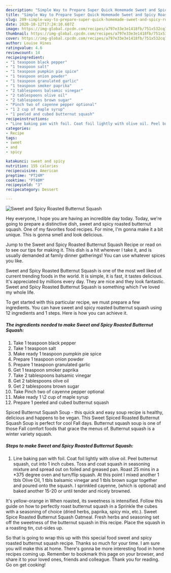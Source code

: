 ```yaml
---
description: "Simple Way to Prepare Super Quick Homemade Sweet and Spicy Roasted Butternut Squash"
title: "Simple Way to Prepare Super Quick Homemade Sweet and Spicy Roasted Butternut Squash"
slug: 209-simple-way-to-prepare-super-quick-homemade-sweet-and-spicy-roasted-butternut-squash
date: 2020-10-12T17:24:10.607Z
image: https://img-global.cpcdn.com/recipes/a797e33e3e1418fb/751x532cq70/sweet-and-spicy-roasted-butternut-squash-recipe-main-photo.jpg
thumbnail: https://img-global.cpcdn.com/recipes/a797e33e3e1418fb/751x532cq70/sweet-and-spicy-roasted-butternut-squash-recipe-main-photo.jpg
cover: https://img-global.cpcdn.com/recipes/a797e33e3e1418fb/751x532cq70/sweet-and-spicy-roasted-butternut-squash-recipe-main-photo.jpg
author: Louise Hines
ratingvalue: 4.6
reviewcount: 14
recipeingredient:
- "1 teaspoon black pepper"
- "1 teaspoon salt"
- "1 teaspoon pumpkin pie spice"
- "1 teaspoon onion powder"
- "1 teaspoon granulated garlic"
- "1 teaspoon smoker paprika"
- "2 tablespoons balsamic vinegar"
- "2 tablespoons olive oil"
- "2 tablespoons brown sugar"
- "Pinch two of cayenne pepper optional"
- "1 2 cup of maple syrup"
- "1 peeled and cubed butternut squash"
recipeinstructions:
- "Line baking pan with foil. Coat foil lightly with olive oil. Peel butternut squash, cut into 1 inch cubes. Toss and coat squash in seasoning mixture and spread out on foiled and greased pan. Roast 25 mins in a *375 degree oven and turn/flip squash. At this point I mixed another 1 tbls Olive Oil, 1 tbls balsamic vinegar and 1 tbls brown sugar together and poured onto the squash. I sprinkled cayenne, (which is optional) and baked another 15-20 or until tender and nicely browned."
categories:
- Recipe
tags:
- sweet
- and
- spicy

katakunci: sweet and spicy 
nutrition: 155 calories
recipecuisine: American
preptime: "PT24M"
cooktime: "PT40M"
recipeyield: "3"
recipecategory: Dessert

---
```



![Sweet and Spicy Roasted Butternut Squash](https://img-global.cpcdn.com/recipes/a797e33e3e1418fb/751x532cq70/sweet-and-spicy-roasted-butternut-squash-recipe-main-photo.jpg)

Hey everyone, I hope you are having an incredible day today. Today, we're going to prepare a distinctive dish, sweet and spicy roasted butternut squash. One of my favorites food recipes. For mine, I'm gonna make it a bit unique. This is gonna smell and look delicious.

Jump to the Sweet and Spicy Roasted Butternut Squash Recipe or read on to see our tips for making it. This dish is a hit wherever I take it, and is usually demanded at family dinner gatherings! You can use whatever spices you like.

Sweet and Spicy Roasted Butternut Squash is one of the most well liked of current trending foods in the world. It is simple, it is fast, it tastes delicious. It's appreciated by millions every day. They are nice and they look fantastic. Sweet and Spicy Roasted Butternut Squash is something which I've loved my whole life.


To get started with this particular recipe, we must prepare a few ingredients. You can have sweet and spicy roasted butternut squash using 12 ingredients and 1 steps. Here is how you can achieve it.

<!--inarticleads1-->

##### The ingredients needed to make Sweet and Spicy Roasted Butternut Squash:

1. Take 1 teaspoon black pepper
1. Take 1 teaspoon salt
1. Make ready 1 teaspoon pumpkin pie spice
1. Prepare 1 teaspoon onion powder
1. Prepare 1 teaspoon granulated garlic
1. Get 1 teaspoon smoker paprika
1. Take 2 tablespoons balsamic vinegar
1. Get 2 tablespoons olive oil
1. Get 2 tablespoons brown sugar
1. Take Pinch two of cayenne pepper optional
1. Make ready 1 \2 cup of maple syrup
1. Prepare 1 peeled and cubed butternut squash


Spiced Butternut Squash Soup - this quick and easy soup recipe is healthy, delicious and happens to be vegan. This Sweet Spiced Roasted Butternut Squash Soup is perfect for cool Fall days. Butternut squash soup is one of those Fall comfort foods that grace the menus of. Butternut squash is a winter variety squash. 

<!--inarticleads2-->

##### Steps to make Sweet and Spicy Roasted Butternut Squash:

1. Line baking pan with foil. Coat foil lightly with olive oil. Peel butternut squash, cut into 1 inch cubes. Toss and coat squash in seasoning mixture and spread out on foiled and greased pan. Roast 25 mins in a *375 degree oven and turn/flip squash. At this point I mixed another 1 tbls Olive Oil, 1 tbls balsamic vinegar and 1 tbls brown sugar together and poured onto the squash. I sprinkled cayenne, (which is optional) and baked another 15-20 or until tender and nicely browned.


It&#39;s yellow-orange in When roasted, its sweetness is intensified. Follow this guide on how to perfectly roast butternut squash in a Sprinkle the cubes with a seasoning of choice (dried herbs, paprika, spicy mix, etc.). Sweet Spice Roasted Butternut Squash Oatmeal. Fresh herbs and seasoning set off the sweetness of the butternut squash in this recipe. Place the squash in a roasting tin, cut-sides up. 

So that is going to wrap this up with this special food sweet and spicy roasted butternut squash recipe. Thanks so much for your time. I am sure you will make this at home. There's gonna be more interesting food in home recipes coming up. Remember to bookmark this page on your browser, and share it to your loved ones, friends and colleague. Thank you for reading. Go on get cooking!

